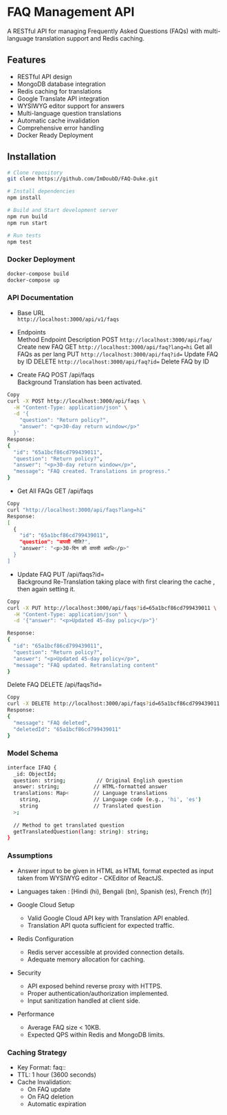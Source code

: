 # FAQ Management API

A RESTful API for managing Frequently Asked Questions (FAQs) with multi-language translation support and Redis caching.

## Features

- RESTful API design
- MongoDB database integration
- Redis caching for translations
- Google Translate API integration
- WYSIWYG editor support for answers
- Multi-language question translations
- Automatic cache invalidation
- Comprehensive error handling
- Docker Ready Deployment

## Installation

```bash
# Clone repository
git clone https://github.com/ImDoubD/FAQ-Duke.git

# Install dependencies
npm install

# Build and Start development server
npm run build
npm run start

# Run tests
npm test
```

### Docker Deployment
```bash
docker-compose build
docker-compose up
```

### API Documentation

- Base URL \
`http://localhost:3000/api/v1/faqs`

- Endpoints \
Method	Endpoint	Description
POST `http://localhost:3000/api/faq/`	Create new FAQ
GET	`http://localhost:3000/api/faq?lang=hi`	Get all FAQs as per lang
PUT	`http://localhost:3000/api/faq?id=`	Update FAQ by ID
DELETE `http://localhost:3000/api/faq?id=`	Delete FAQ by ID

- Create FAQ
POST /api/faqs \
Background Translation has been activated.

``` bash
Copy
curl -X POST http://localhost:3000/api/faqs \
  -H "Content-Type: application/json" \
  -d '{
    "question": "Return policy?",
    "answer": "<p>30-day return window</p>"
  }'
Response:
{
  "id": "65a1bcf86cd799439011",
  "question": "Return policy?",
  "answer": "<p>30-day return window</p>",
  "message": "FAQ created. Translations in progress."
}
```
- Get All FAQs
GET /api/faqs

```bash
Copy
curl "http://localhost:3000/api/faqs?lang=hi"
Response:
[
  {
    "id": "65a1bcf86cd799439011",
    "question": "वापसी नीति?",
    "answer": "<p>30-दिन की वापसी अवधि</p>"
  }
]
```
- Update FAQ
PUT /api/faqs?id= \
Background Re-Translation taking place with first clearing the cache , then again setting it.

```bash
Copy
curl -X PUT http://localhost:3000/api/faqs?id=65a1bcf86cd799439011 \
  -H "Content-Type: application/json" \
  -d '{"answer": "<p>Updated 45-day policy</p>"}'

Response:
{
  "id": "65a1bcf86cd799439011",
  "question": "Return policy?",
  "answer": "<p>Updated 45-day policy</p>",
  "message": "FAQ updated. Retranslating content"
}
```
Delete FAQ
DELETE /api/faqs?id=

```bash
Copy
curl -X DELETE http://localhost:3000/api/faqs?id=65a1bcf86cd799439011
Response:
{
  "message": "FAQ deleted",
  "deletedId": "65a1bcf86cd799439011"
}
```

### Model Schema
```bash
interface IFAQ {
  _id: ObjectId;
  question: string;          // Original English question
  answer: string;           // HTML-formatted answer
  translations: Map<        // Language translations
    string,                 // Language code (e.g., 'hi', 'es')
    string                  // Translated question
  >;
  
  // Method to get translated question
  getTranslatedQuestion(lang: string): string;
}
```
### Assumptions
- Answer input to be given in HTML as HTML format expected as input taken from WYSIWYG editor - CKEditor of ReactJS.
- Languages taken : [Hindi (hi), Bengali (bn), Spanish (es), French (fr)]
- Google Cloud Setup
  - Valid Google Cloud API key with Translation API enabled.
  - Translation API quota sufficient for expected traffic.

- Redis Configuration
  - Redis server accessible at provided connection details.
  - Adequate memory allocation for caching.

- Security
  - API exposed behind reverse proxy with HTTPS.
  - Proper authentication/authorization implemented.
  - Input sanitization handled at client side.

- Performance
  - Average FAQ size < 10KB.
  - Expected QPS within Redis and MongoDB limits.


### Caching Strategy
- Key Format: faq:<ID>:<LANG>
- TTL: 1 hour (3600 seconds)
- Cache Invalidation:
  - On FAQ update
  - On FAQ deletion
  - Automatic expiration

